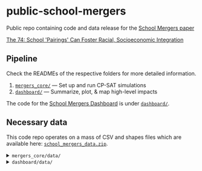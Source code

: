 # public-school-mergers

Public repo containing code and data release for the [School Mergers paper](https://academic.oup.com/pnasnexus/article/4/3/pgaf050/8046446)

[The 74: School 'Pairings' Can Foster Racial, Socioeconomic Integration](https://www.the74million.org/article/new-research-school-pairings-can-foster-racial-socioeconomic-integration/)

## Pipeline

Check the READMEs of the respective folders for more detailed information.

1. [`mergers_core/`](./mergers_core) — Set up and run CP-SAT simulations
2. [`dashboard/`](./dashboard) — Summarize, plot, & map high-level impacts

The code for the [School Mergers Dashboard](https://mergers.schooldiversity.org/) is under [`dashboard/`](./dashboard).

## Necessary data

This code repo operates on a mass of CSV and shapes files which are available here: [`school_mergers_data.zip`](https://plural-connections.s3.us-east-1.amazonaws.com/school-mergers/school_mergers_data.zip).

<details>
<summary><code>mergers_core/data/</code></summary>

* `mergers_core/data/state_codes.csv` — Abbreviations and FIPS codes of the US states, DC, and PR
* `mergers_core/data/attendance_boundaries/` — School attendance boundaries data
* `mergers_core/data/census_block_shapefiles_2020/` — Census block to school attendance mappings (from [Gillani &al., 2023](https://doi.org/10.3102/0013189X231170858))
* `mergers_core/data/misc/` — Miscellaneous results files
* `mergers_core/data/school_data/` — Miscellaneous school data files
* `mergers_core/data/school_district_2021_boundaries/` — Shape files and centroid/adjacency calculations for analysis and the solver
* `mergers_core/data/solver_files/` — Compiled data used by the solver
* `mergers_core/data/sweep_configs/` — Chunk configurations from/for `mergers_core/simulation_sweeps.py`
* `mergers_core/data/travel_times_files/` — Travel times matrices used by the solver

</details>

<details>
<summary><code>dashboard/data/</code></summary>

* `dashboard/data/all_schools_with_names.csv` — Demographic x grade counts for schools, along with school/district names (symlinked from `mergers_core`)
* `dashboard/data/entirely_elem_closed_enrollment_districts.csv` — Districts not including elementary schools that permit out-of-boundary attendance (e.g., magnet programs) (symlinked from `mergers_core`)
* `dashboard/data/state_codes.csv` (symlinked from `mergers_core`)
* `dashboard/data/min_num_elem_schools_4_bottomless/` — CP-SAT solver results (school closures allowed) (symlinked from `./results`)
* `dashboard/data/min_num_elem_schools_4_constrained/` — Primary CP-SAT solver results of the paper (80% minimum school enrollment). See `data/results/` for the others (symlinked from `./results`)
* `dashboard/data/results/` — All results (including sensitivity analyses) from the paper.
* `dashboard/data/school_attendance_boundaries/` — School attendance zone geometries for the 2021/2022 school year (symlinked from `mergers_core`)

</details>
